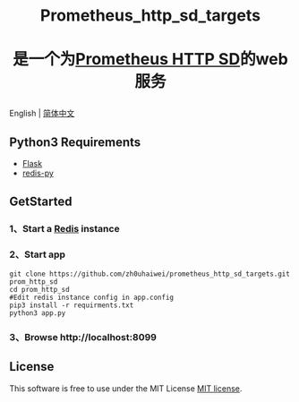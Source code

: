# <p align="center">Prometheus_http_sd_targets</p>
# <p align="center">是一个为<a href="https://prometheus.io/docs/prometheus/latest/http_sd/">Prometheus HTTP SD</a>的web服务</p>

English | [简体中文](README_zh.md)

## Python3 Requirements
- <a href="https://flask.palletsprojects.com/en/2.3.x/">Flask</a>
- <a href="https://pypi.org/project/redis/">redis-py</a>

## GetStarted
### 1、Start a <a href="https://redis.io/docs/getting-started/">Redis</a> instance
### 2、Start app
```shell
git clone https://github.com/zh0uhaiwei/prometheus_http_sd_targets.git prom_http_sd
cd prom_http_sd
#Edit redis instance config in app.config
pip3 install -r requirments.txt
python3 app.py
```
### 3、Browse http://localhost:8099

## License

This software is free to use under the MIT License [MIT license](/LICENSE).
